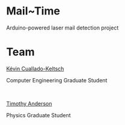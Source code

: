 # Mail~Time
Arduino-powered laser mail detection project


# Team
[Kévin Cuallado-Keltsch](https://github.com/Gankachi)

Computer Engineering Graduate Student	

<br>

[Timothy Anderson](https://github.com/Timothy-Anders0n)

Physics Graduate Student

